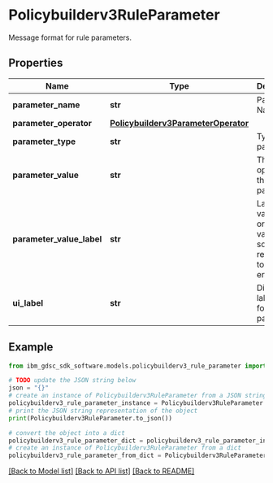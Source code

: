 # Policybuilderv3RuleParameter

Message format for rule parameters.

## Properties

Name | Type | Description | Notes
------------ | ------------- | ------------- | -------------
**parameter_name** | **str** | Parameter Name. | [optional] 
**parameter_operator** | [**Policybuilderv3ParameterOperator**](Policybuilderv3ParameterOperator.md) |  | [optional] 
**parameter_type** | **str** | Type of the parameter. | [optional] 
**parameter_value** | **str** | The operator of the parameter. | [optional] 
**parameter_value_label** | **str** | Label of the value if the original value is some id referencing to external entity. | [optional] 
**ui_label** | **str** | Display label for UI for this parameter. | [optional] 

## Example

```python
from ibm_gdsc_sdk_software.models.policybuilderv3_rule_parameter import Policybuilderv3RuleParameter

# TODO update the JSON string below
json = "{}"
# create an instance of Policybuilderv3RuleParameter from a JSON string
policybuilderv3_rule_parameter_instance = Policybuilderv3RuleParameter.from_json(json)
# print the JSON string representation of the object
print(Policybuilderv3RuleParameter.to_json())

# convert the object into a dict
policybuilderv3_rule_parameter_dict = policybuilderv3_rule_parameter_instance.to_dict()
# create an instance of Policybuilderv3RuleParameter from a dict
policybuilderv3_rule_parameter_from_dict = Policybuilderv3RuleParameter.from_dict(policybuilderv3_rule_parameter_dict)
```
[[Back to Model list]](../README.md#documentation-for-models) [[Back to API list]](../README.md#documentation-for-api-endpoints) [[Back to README]](../README.md)


